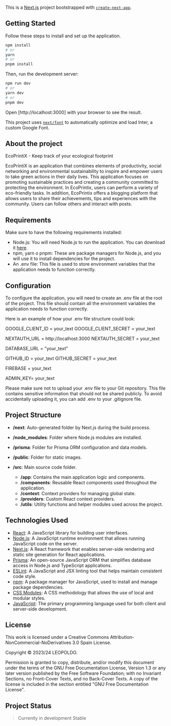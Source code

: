 This is a [Next.js](https://nextjs.org/) project bootstrapped with [`create-next-app`](https://github.com/vercel/next.js/tree/canary/packages/create-next-app).

## Getting Started

Follow these steps to install and set up the application.
```bash
npm install
# or
yarn
# or
pnpm install
```

Then, run the development server:
```bash
npm run dev
# or
yarn dev
# or
pnpm dev
```

Open [http://localhost:3000] with your browser to see the result.

This project uses [`next/font`](https://nextjs.org/docs/basic-features/font-optimization) to automatically optimize and load Inter, a custom Google Font.

## About the project

EcoPrintiX - Keep track of your ecological footprint

EcoPrintiX is an application that combines elements of productivity, social networking and environmental sustainability to inspire and empower users to take green actions in their daily lives. This application focuses on promoting sustainable practices and creating a community committed to protecting the environment.
In EcoPrintix, users can perform a variety of eco-friendly tasks.
In addition, EcoPrintix offers a blogging platform that allows users to share their achievements, tips and experiences with the community. Users can follow others and interact with posts.

## Requirements

Make sure to have the following requirements installed:

- Node.js: You will need Node.js to run the application. You can download it [here](https://nodejs.org/).
- npm, yarn o pnpm: These are package managers for Node.js, and you will use it to install dependencies for the project.
- An .env file: This file is used to store environment variables that the application needs to function correctly.

## Configuration
To configure the application, you will need to create an .env file at the root of the project. This file should contain all the environment variables the application needs to function correctly.

Here is an example of how your .env file structure could look:

GOOGLE_CLIENT_ID = your_text
GOOGLE_CLIENT_SECRET = your_text

NEXTAUTH_URL = http://localhost:3000
NEXTAUTH_SECRET = your_text

DATABASE_URL = "your_text"

GITHUB_ID = your_text
GITHUB_SECRET = your_text

FIREBASE = your_text

ADMIN_KEY= your_text

Please make sure not to upload your .env file to your Git repository. This file contains sensitive information that should not be shared publicly. To avoid accidentally uploading it, you can add .env to your .gitignore file.

## Project Structure

- **/next**: Auto-generated folder by Next.js during the build process.

- **/node_modules**: Folder where Node.js modules are installed.

- **/prisma**: Folder for Prisma ORM configuration and data models.

- **/public**: Folder for static images.

- **/src**: Main source code folder.
  - **/app**: Contains the main application logic and components.
  - **/components**: Reusable React components used throughout the application.
  - **/context**: Context providers for managing global state.
  - **/providers**: Custom React context providers.
  - **/utils**: Utility functions and helper modules used across the project.

## Technologies Used

- [React](https://reactjs.org/): A JavaScript library for building user interfaces.
- [Node.js](https://nodejs.org/): A JavaScript runtime environment that allows running JavaScript code on the server.
- [Next.js](https://nextjs.org/): A React framework that enables server-side rendering and static site generation for React applications.
- [Prisma](https://www.prisma.io/): An open-source JavaScript ORM that simplifies database access in Node.js and TypeScript applications.
- [ESLint](https://eslint.org/): A JavaScript and JSX linting tool that helps maintain consistent code style.
- [npm](https://www.npmjs.com/): A package manager for JavaScript, used to install and manage package dependencies.
- [CSS Modules](https://github.com/css-modules/css-modules): A CSS methodology that allows the use of local and modular styles.
- [JavaScript](https://developer.mozilla.org/en-US/docs/Web/JavaScript): The primary programming language used for both client and server-side development.

## License

This work is licensed under a Creative Commons Attribution-NonCommercial-NoDerivatives 3.0 Spain License.

Copyright © 2023/24 LEOPOLDO.

Permission is granted to copy, distribute, and/or modify this document under the terms of the GNU Free Documentation License, Version 1.3 or any later version published by the Free Software Foundation; with no Invariant Sections, no Front-Cover Texts, and no Back-Cover Texts.
A copy of the license is included in the section entitled "GNU Free Documentation License".

## Project Status

>Currently in development
Stable